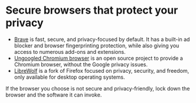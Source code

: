 # Secure browsers that protect your privacy

* [Brave](https://brave.com/) is fast, secure, and privacy-focused by default. It has a built-in ad blocker and browser fingerprinting 
protection, while also giving you access to numerous add-ons and extensions.
* [Ungoogled Chromium browser](https://github.com/Eloston/ungoogled-chromium) is an open source project to provide a Chromium browser, without the Google privacy issues.
* [LibreWolf](https://librewolf.net/) is a fork of Firefox focused on privacy, security, and freedom, only available for desktop operating systems.

If the browser you choose is not secure and privacy-friendly, lock down the browser and the software it can invoke.
